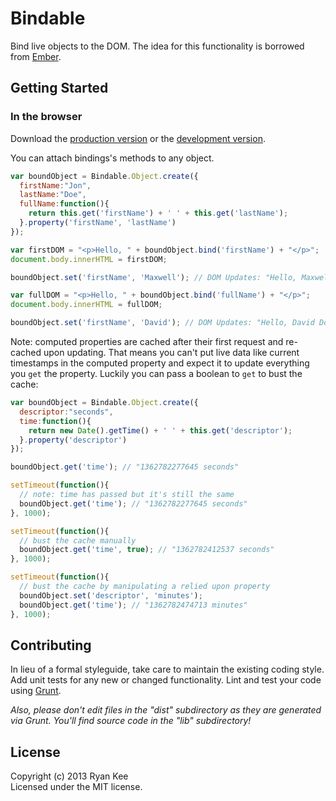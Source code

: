 # Bindable

Bind live objects to the DOM. The idea for this functionality is borrowed from
[Ember](https://github.com/emberjs/ember.js).

## Getting Started

### In the browser
Download the [production version][min] or the [development version][max].

[min]: https://raw.github.com/ryankee/bindable/master/dist/bindable.min.js
[max]: https://raw.github.com/ryankee/bindable/master/dist/bindable.js

You can attach bindings's methods to any object.

```javascript
var boundObject = Bindable.Object.create({
  firstName:"Jon",
  lastName:"Doe",
  fullName:function(){
    return this.get('firstName') + ' ' + this.get('lastName');
  }.property('firstName', 'lastName')
});

var firstDOM = "<p>Hello, " + boundObject.bind('firstName') + "</p>";
document.body.innerHTML = firstDOM;

boundObject.set('firstName', 'Maxwell'); // DOM Updates: "Hello, Maxwell"

var fullDOM = "<p>Hello, " + boundObject.bind('fullName') + "</p>";
document.body.innerHTML = fullDOM;

boundObject.set('firstName', 'David'); // DOM Updates: "Hello, David Doe"
```

Note: computed properties are cached after their first request and re-cached
upon updating. That means you can't put live data like current timestamps in the
computed property and expect it to update everything you `get` the property.
Luckily you can pass a boolean to `get` to bust the cache:

```javascript
var boundObject = Bindable.Object.create({
  descriptor:"seconds",
  time:function(){
    return new Date().getTime() + ' ' + this.get('descriptor');
  }.property('descriptor')
});

boundObject.get('time'); // "1362782277645 seconds"

setTimeout(function(){
  // note: time has passed but it's still the same
  boundObject.get('time'); // "1362782277645 seconds"
}, 1000);

setTimeout(function(){
  // bust the cache manually
  boundObject.get('time', true); // "1362782412537 seconds"
}, 1000);

setTimeout(function(){
  // bust the cache by manipulating a relied upon property
  boundObject.set('descriptor', 'minutes');
  boundObject.get('time'); // "1362782474713 minutes"
}, 1000);
```

## Contributing
In lieu of a formal styleguide, take care to maintain the existing coding style. Add unit tests for any new or changed functionality. Lint and test your code using [Grunt](http://gruntjs.com/).

_Also, please don't edit files in the "dist" subdirectory as they are generated via Grunt. You'll find source code in the "lib" subdirectory!_

## License
Copyright (c) 2013 Ryan Kee  
Licensed under the MIT license.
